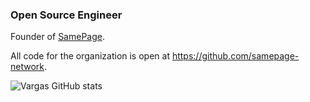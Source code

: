 ### Open Source Engineer

Founder of [SamePage](https://samepage.network).

All code for the organization is open at https://github.com/samepage-network.

![Vargas GitHub stats](https://github-readme-stats.vercel.app/api?username=dvargas92495&show_icons=true&count_private=true&hide_border=true)
